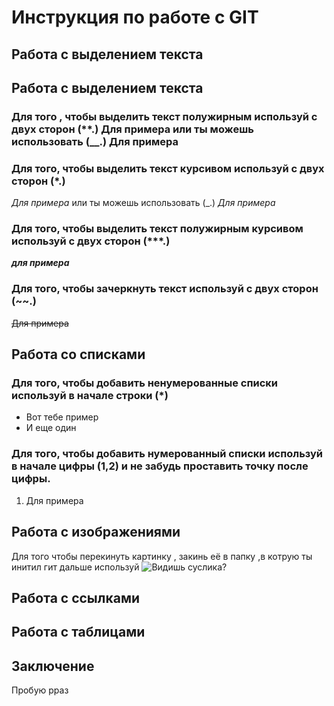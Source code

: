 # Инструкция по работе с GIT

## Работа с выделением текста

## Работа с выделением текста

### Для того , чтобы выделить текст полужирным используй с двух сторон (**.) **Для примера** или ты можешь использовать (__.) __Для примера__

### Для того, чтобы выделить текст курсивом используй с двух сторон (*.)
*Для примера* или ты можешь использовать (_.)
_Для примера_

### Для того, чтобы выделить текст полужирным курсивом используй с двух сторон (***.)
***для примера***

### Для того, чтобы зачеркнуть текст используй с двух сторон (~~.)
~~Для примера~~

## Работа со списками

### Для того, чтобы добавить ненумерованные списки используй в начале строки (*)
* Вот тебе пример
* И еще один

### Для того, чтобы добавить нумерованный списки используй в начале цифры (1,2) и не забудь проставить точку после цифры.
1. Для примера

## Работа с изображениями

Для того чтобы перекинуть картинку , закинь её в папку ,в котрую ты инитил гит дальше используй ![Видишь суслика?](123.jpg)


## Работа с ссылками

## Работа с таблицами

## Заключение

Пробую рраз
